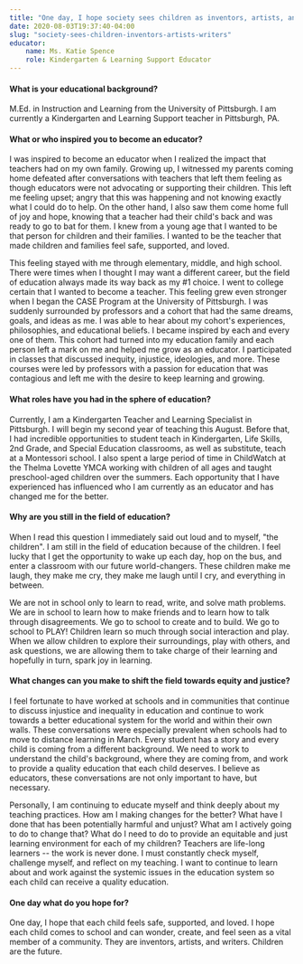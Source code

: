 ```yaml
---
title: "One day, I hope society sees children as inventors, artists, and writers.  Children are the future"
date: 2020-08-03T19:37:40-04:00
slug: "society-sees-children-inventors-artists-writers"
educator:
    name: Ms. Katie Spence
    role: Kindergarten & Learning Support Educator
---
```


#### What is your educational background?

M.Ed. in Instruction and Learning from the University of Pittsburgh. I am currently a Kindergarten and Learning Support teacher in Pittsburgh, PA.

#### What or who inspired you to become an educator?

I was inspired to become an educator when I realized the impact that teachers had on my own family. Growing up, I witnessed my parents coming home defeated after conversations with teachers that left them feeling as though educators were not advocating or supporting their children. This left me feeling upset; angry that this was happening and not knowing exactly what I could do to help. On the other hand, I also saw them come home full of joy and hope, knowing that a teacher had their child's back and was ready to go to bat for them. I knew from a young age that I wanted to be that person for children and their families. I wanted to be the teacher that made children and families feel safe, supported, and loved.

This feeling stayed with me through elementary, middle, and high school. There were times when I thought I may want a different career, but the field of education always made its way back as my #1 choice. I went to college certain that I wanted to become a teacher. This feeling grew even stronger when I began the CASE Program at the University of Pittsburgh. I was suddenly surrounded by professors and a cohort that had the same dreams, goals, and ideas as me. I was able to hear about my cohort's experiences, philosophies, and educational beliefs. I became inspired by each and every one of them. This cohort had turned into my education family and each person left a mark on me and helped me grow as an educator. I participated in classes that discussed inequity, injustice, ideologies, and more. These courses were led by professors with a passion for education that was contagious and left me with the desire to keep learning and growing.

#### What roles have you had in the sphere of education?

Currently, I am a Kindergarten Teacher and Learning Specialist in Pittsburgh. I will begin my second year of teaching this August. Before that, I had incredible opportunities to student teach in Kindergarten, Life Skills, 2nd Grade, and Special Education classrooms, as well as substitute, teach at a Montessori school. I also spent a large period of time in ChildWatch at the Thelma Lovette YMCA working with children of all ages and taught preschool-aged children over the summers. Each opportunity that I have experienced has influenced who I am currently as an educator and has changed me for the better.

#### Why are you still in the field of education?

When I read this question I immediately said out loud and to myself, "the children". I am still in the field of education because of the children. I feel lucky that I get the opportunity to wake up each day, hop on the bus, and enter a classroom with our future world-changers. These children make me laugh, they make me cry, they make me laugh until I cry, and everything in between.

We are not in school only to learn to read, write, and solve math problems. We are in school to learn how to make friends and to learn how to talk through disagreements. We go to school to create and to build. We go to school to PLAY! Children learn so much through social interaction and play. When we allow children to explore their surroundings, play with others, and ask questions, we are allowing them to take charge of their learning and hopefully in turn, spark joy in learning.

#### What changes can you make to shift the field towards equity and justice?

I feel fortunate to have worked at schools and in communities that continue to discuss injustice and inequality in education and continue to work towards a better educational system for the world and within their own walls. These conversations were especially prevalent when schools had to move to distance learning in March. Every student has a story and every child is coming from a different background. We need to work to understand the child's background, where they are coming from, and work to provide a quality education that each child deserves. I believe as educators, these conversations are not only important to have, but necessary.

Personally, I am continuing to educate myself and think deeply about my teaching practices. How am I making changes for the better? What have I done that has been potentially harmful and unjust? What am I actively going to do to change that? What do I need to do to provide an equitable and just learning environment for each of my children? Teachers are life-long learners -- the work is never done. I must constantly check myself, challenge myself, and reflect on my teaching. I want to continue to learn about and work against the systemic issues in the education system so each child can receive a quality education.

#### One day what do you hope for?

One day, I hope that each child feels safe, supported, and loved. I hope each child comes to school and can wonder, create, and feel seen as a vital member of a community. They are inventors, artists, and writers. Children are the future.
